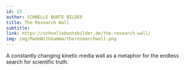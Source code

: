 ```yaml
---
id: 13
author: SCHNELLE BUNTE BILDER
title: The Research Wall
subtitle:
link: https://schnellebuntebilder.de/the-research-wall/
img: img/MadeWithGamma/theresearchwall.png
---
```

A constantly changing kinetic media wall as a metaphor for the endless search for scientific truth.